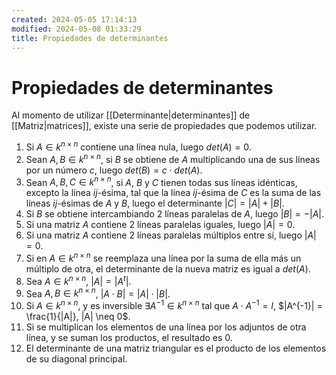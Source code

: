 ```yaml
---
created: 2024-05-05 17:14:13
modified: 2024-05-08 01:33:29
title: Propiedades de determinantes
---
```


# Propiedades de determinantes

Al momento de utilizar [[Determinante|determinantes]] de [[Matriz|matrices]], existe una serie de propiedades que podemos utilizar.

1. Si $A \in k^{n \times n}$ contiene una línea nula, luego $det(A) = 0$.
2. Sean $A, B \in k^{n \times n}$, si $B$ se obtiene de $A$ multiplicando una de sus líneas por un número $c$,  luego $det(B) = c \cdot det(A)$.
3. Sean $A, B, C \in k^{n \times n}$, si $A$, $B$ y $C$ tienen todas sus líneas idénticas, excepto la línea $ij$-ésima, tal que la línea $ij$-ésima de $C$ es la suma de las líneas $ij$-ésimas de $A$ y $B$, luego el determinante $|C| = |A| + |B|$.
4. Si $B$ se obtiene intercambiando 2 líneas paralelas de $A$, luego $|B| = -|A|$.
5. Si una matriz $A$ contiene 2 líneas paralelas iguales, luego $|A| = 0$.
6. Si una matriz $A$ contiene 2 líneas paralelas múltiplos entre sí, luego $|A| = 0$.
7. Si en $A \in k^{n \times n}$ se reemplaza una línea por la suma de ella más un múltiplo de otra, el determinante de la nueva matriz es igual a $det(A)$.
8. Sea $A \in k^{n \times n}$, $|A| = |A^t|$.
9. Sea $A, B \in k^{n \times n}$, $|A \cdot B| = |A| \cdot |B|$.
10. Si $A \in k^{n \times n}$, y es inversible $\exists A^{-1} \in k^{n \times n}$ tal que $A \cdot A^{-1} = I$, $|A^{-1}| = \frac{1}{|A|}, |A| \neq 0$.
11. Si se multiplican los elementos de una línea por los adjuntos de otra línea, y se suman los productos, el resultado es $0$.
12. El determinante de una matriz triangular es el producto de los elementos de su diagonal principal.
